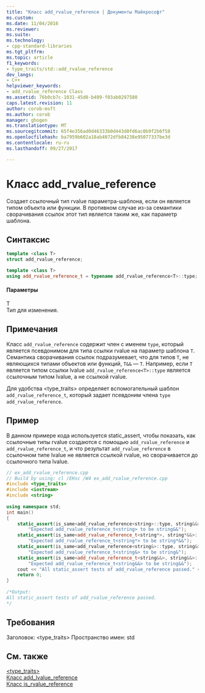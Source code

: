 ```yaml
---
title: "Класс add_rvalue_reference | Документы Майкрософт"
ms.custom: 
ms.date: 11/04/2016
ms.reviewer: 
ms.suite: 
ms.technology:
- cpp-standard-libraries
ms.tgt_pltfrm: 
ms.topic: article
f1_keywords:
- type_traits/std::add_rvalue_reference
dev_langs:
- C++
helpviewer_keywords:
- add_rvalue_reference Class
ms.assetid: 76b0cb7c-1031-45d0-b409-f03ab0297580
caps.latest.revision: 11
author: corob-msft
ms.author: corob
manager: ghogen
ms.translationtype: MT
ms.sourcegitcommit: 65f4e356ad0d46333b0d443d0fd6ac0b9f2b6f58
ms.openlocfilehash: ba7959b602a18ab4072dfb84238e95077337be3d
ms.contentlocale: ru-ru
ms.lasthandoff: 09/27/2017

---
```

# <a name="addrvaluereference-class"></a>Класс add_rvalue_reference
Создает ссылочный тип rvalue параметра-шаблона, если он является типом объекта или функции. В противном случае из-за семантики сворачивания ссылок этот тип является таким же, как параметр шаблона.  
  
## <a name="syntax"></a>Синтаксис  
  
```cpp  
template <class T>
struct add_rvalue_reference;

template <class T>
using add_rvalue_reference_t = typename add_rvalue_reference<T>::type;
```  
  
#### <a name="parameters"></a>Параметры  
 T  
 Тип для изменения.  
  
## <a name="remarks"></a>Примечания  
 Класс `add_rvalue_reference` содержит член с именем `type`, который является псевдонимом для типа ссылки rvalue на параметр шаблона `T`. Семантика сворачивания ссылок подразумевает, что для типов `T`, не являющихся типами объектов или функций, `T&&` — `T`. Например, если `T` является типом ссылки lvalue `add_rvalue_reference<T>::type` является ссылочным типом lvalue, а не ссылкой rvalue.  
  
 Для удобства <type_traits> определяет вспомогательный шаблон `add_rvalue_reference_t`, который задает псевдоним члена `type` `add_rvalue_reference`.  
  
## <a name="example"></a>Пример  
 В данном примере кода используется static_assert, чтобы показать, как ссылочные типы rvalue создаются с помощью `add_rvalue_reference` и `add_rvalue_reference_t`, и что результат `add_rvalue_reference` в ссылочном типе lvalue не является ссылкой rvalue, но сворачивается до ссылочного типа lvalue.  
  
```cpp  
// ex_add_rvalue_reference.cpp  
// Build by using: cl /EHsc /W4 ex_add_rvalue_reference.cpp  
#include <type_traits>   
#include <iostream>   
#include <string>  
  
using namespace std;  
int main()  
{  
    static_assert(is_same<add_rvalue_reference<string>::type, string&&>::value,   
        "Expected add_rvalue_reference_t<string> to be string&&");  
    static_assert(is_same<add_rvalue_reference_t<string*>, string*&&>::value,   
        "Expected add_rvalue_reference_t<string*> to be string*&&");  
    static_assert(is_same<add_rvalue_reference<string&>::type, string&>::value,   
        "Expected add_rvalue_reference_t<string&> to be string&");  
    static_assert(is_same<add_rvalue_reference_t<string&&>, string&&>::value,   
        "Expected add_rvalue_reference_t<string&&> to be string&&");  
    cout << "All static_assert tests of add_rvalue_reference passed." << endl;  
    return 0;  
}  
  
/*Output:  
All static_assert tests of add_rvalue_reference passed.  
*/  
```  
  
## <a name="requirements"></a>Требования  
 Заголовок: <type_traits> Пространство имен: std  
  
## <a name="see-also"></a>См. также  
 [<type_traits>](../standard-library/type-traits.md)   
 [Класс add_lvalue_reference](../standard-library/add-lvalue-reference-class.md)   
 [Класс is_rvalue_reference](../standard-library/is-rvalue-reference-class.md)

